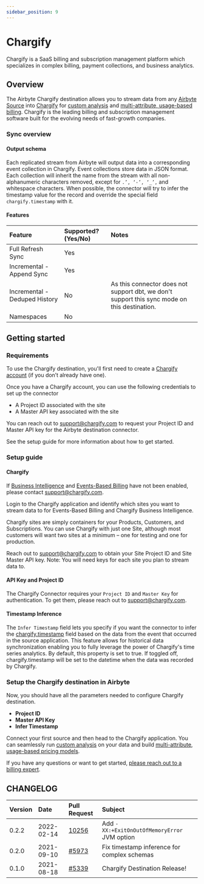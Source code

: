 ```yaml
---
sidebar_position: 9
---
```


# Chargify

Chargify is a SaaS billing and subscription management platform which specializes in complex billing, payment collections, and business analytics.

## Overview

The Airbyte Chargify destination allows you to stream data from any [Airbyte Source](https://airbyte.io/connectors?connector-type=Sources) into [Chargify](http://chargify.com) for [custom analysis](http://chargify.com/business-intelligence) and [multi-attribute, usage-based billing](http://chargify.com/events-based-billing). Chargify is the leading billing and subscription management software built for the evolving needs of fast-growth companies.

### Sync overview

#### Output schema

Each replicated stream from Airbyte will output data into a corresponding event collection in Chargify. Event collections store data in JSON format. Each collection will inherit the name from the stream with all non-alphanumeric characters removed, except for `.’, ‘-’, ‘_’,` and whitespace characters. When possible, the connector will try to infer the timestamp value for the record and override the special field `chargify.timestamp` with it.

#### Features

| Feature | Supported?\(Yes/No\) | Notes |
| :--- | :--- | :--- |
| Full Refresh Sync | Yes |  |
| Incremental - Append Sync | Yes |  |
| Incremental - Deduped History | No | As this connector does not support dbt, we don't support this sync mode on this destination. |
| Namespaces | No |  |

## Getting started

### Requirements

To use the Chargify destination, you'll first need to create a [Chargify account](https://go.chargify.com/free-trial/) (if you don’t already have one).

Once you have a Chargify account, you can use the following credentials to set up the connector

* A Project ID associated with the site
* A Master API key associated with the site

You can reach out to [support@chargify.com](mailto:support@chargify.com) to request your Project ID and Master API key for the Airbyte destination connector.

See the setup guide for more information about how to get started.

### Setup guide

#### Chargify

If [Business Intelligence](http://chargify.com/business-intelligence/) and [Events-Based Billing](http://chargify.com/events-based-billing) have not been enabled, please contact [support@chargify.com](mailto:support@chargify.com).

Login to the Chargify application and identify which sites you want to stream data to for Events-Based Billing and Chargify Business Intelligence.

Chargify sites are simply containers for your Products, Customers, and Subscriptions. You can use Chargify with just one Site, although most customers will want two sites at a minimum – one for testing and one for production.

Reach out to [support@chargify.com](mailto:support@chargify.com) to obtain your Site Project ID and Site Master API key. Note: You will need keys for each site you plan to stream data to.

#### API Key and Project ID

The Chargify Connector requires your `Project ID` and `Master Key` for authentication. To get them, please reach out to [support@chargify.com](mailto:support@chargify.com).

#### Timestamp Inference

The `Infer Timestamp` field lets you specify if you want the connector to infer the [chargify.timestamp](https://help.chargify.com/events/getting-data-in-guide.html#event-timestamps) field based on the data from the event that occurred in the source application. This feature allows for historical data synchronization enabling you to fully leverage the power of Chargify's time series analytics. By default, this property is set to true. If toggled off, chargify.timestamp will be set to the datetime when the data was recorded by Chargify.

### Setup the Chargify destination in Airbyte

Now, you should have all the parameters needed to configure Chargify destination.

* **Project ID**
* **Master API Key**
* **Infer Timestamp**

Connect your first source and then head to the Chargify application. You can seamlessly run [custom analysis](https://www.chargify.com/business-intelligence/) on your data and build [multi-attribute, usage-based pricing models](http://chargify.com/events-based-billing/).

If you have any questions or want to get started, [please reach out to a billing expert](https://go.chargify.com/contact/).

## CHANGELOG

| Version | Date | Pull Request | Subject |
| :--- | :--- | :--- | :--- |
| 0.2.2 | 2022-02-14 | [10256](https://github.com/airbytehq/airbyte/pull/10256) | Add `-XX:+ExitOnOutOfMemoryError` JVM option |
| 0.2.0 | 2021-09-10 | [\#5973](https://github.com/airbytehq/airbyte/pull/5973) | Fix timestamp inference for complex schemas |
| 0.1.0 | 2021-08-18 | [\#5339](https://github.com/airbytehq/airbyte/pull/5339) | Chargify Destination Release! |

